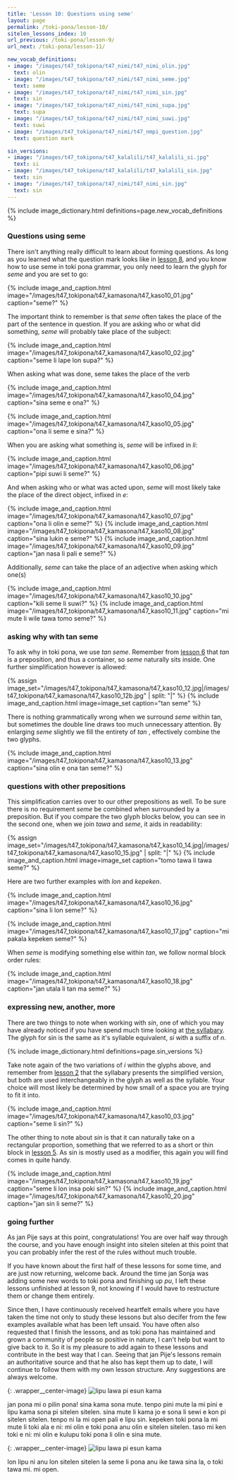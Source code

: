 ```yaml
---
title: 'Lesson 10: Questions using seme'
layout: page
permalink: /toki-pona/lesson-10/
sitelen_lessons_index: 10
url_previous: /toki-pona/lesson-9/
url_next: /toki-pona/lesson-11/

new_vocab_definitions:
- image: "/images/t47_tokipona/t47_nimi/t47_nimi_olin.jpg"
  text: olin
- image: "/images/t47_tokipona/t47_nimi/t47_nimi_seme.jpg"
  text: seme
- image: "/images/t47_tokipona/t47_nimi/t47_nimi_sin.jpg"
  text: sin
- image: "/images/t47_tokipona/t47_nimi/t47_nimi_supa.jpg"
  text: supa
- image: "/images/t47_tokipona/t47_nimi/t47_nimi_suwi.jpg"
  text: suwi
- image: "/images/t47_tokipona/t47_nimi/t47_nmpi_question.jpg"
  text: question mark

sin_versions:
- image: "/images/t47_tokipona/t47_kalalili/t47_kalalili_si.jpg"
  text: si
- image: "/images/t47_tokipona/t47_kalalili/t47_kalalili_sin.jpg"
  text: sin
- image: "/images/t47_tokipona/t47_nimi/t47_nimi_sin.jpg"
  text: sin
---
```


{% include image_dictionary.html definitions=page.new_vocab_definitions %}

### Questions using seme

There isn't anything really difficult to learn about forming questions. As long as you learned what the question mark looks like in [lesson 8](/toki-pona/lesson-8/), and you know how to use seme in toki pona grammar, you only need to learn the glyph for _seme_ and you are set to go:

{% include image_and_caption.html image="/images/t47_tokipona/t47_kamasona/t47_kaso10_01.jpg" caption="seme?" %}

The important think to remember is that _seme_ often takes the place of the part of the sentence in question. If you are asking who or what did something, _seme_ will probably take place of the subject:

{% include image_and_caption.html image="/images/t47_tokipona/t47_kamasona/t47_kaso10_02.jpg" caption="seme li lape lon supa?" %}

When asking what was done, seme takes the place of the verb

{% include image_and_caption.html image="/images/t47_tokipona/t47_kamasona/t47_kaso10_04.jpg" caption="sina seme e ona?" %}

{% include image_and_caption.html image="/images/t47_tokipona/t47_kamasona/t47_kaso10_05.jpg" caption="ona li seme e sina?" %}

When you are asking what something is, _seme_ will be infixed in _li_:

{% include image_and_caption.html image="/images/t47_tokipona/t47_kamasona/t47_kaso10_06.jpg" caption="pipi suwi li seme?" %}

And when asking who or what was acted upon, _seme_ will most likely take the place of the direct object, infixed in _e_:

{% include image_and_caption.html image="/images/t47_tokipona/t47_kamasona/t47_kaso10_07.jpg" caption="ona li olin e seme?" %}
{% include image_and_caption.html image="/images/t47_tokipona/t47_kamasona/t47_kaso10_08.jpg" caption="sina lukin e seme?" %}
{% include image_and_caption.html image="/images/t47_tokipona/t47_kamasona/t47_kaso10_09.jpg" caption="jan nasa li pali e seme?" %}

Additionally, _seme_ can take the place of an adjective when asking which one(s)


{% include image_and_caption.html image="/images/t47_tokipona/t47_kamasona/t47_kaso10_10.jpg" caption="kili seme li suwi?" %}
{% include image_and_caption.html image="/images/t47_tokipona/t47_kamasona/t47_kaso10_11.jpg" caption="mi mute li wile tawa tomo seme?" %}

### asking why with tan seme

To ask why in toki pona, we use _tan seme_.  Remember from [lesson 6](/toki-pona/lesson-6/) that _tan_ is a preposition, and thus a container, so _seme_ naturally sits inside. One further simplification however is allowed:

{% assign image_set="/images/t47_tokipona/t47_kamasona/t47_kaso10_12.jpg|/images/t47_tokipona/t47_kamasona/t47_kaso10_12b.jpg" | split: "|" %}
{% include image_and_caption.html image=image_set caption="tan seme" %}

There is nothing grammatically wrong when we surround _seme_ within tan, but sometimes the double line draws too much unnecessary attention. By enlarging _seme_ slightly we fill the entirety of _tan_ , effectively combine the two glyphs.

{% include image_and_caption.html image="/images/t47_tokipona/t47_kamasona/t47_kaso10_13.jpg" caption="sina olin e ona tan seme?" %}

### questions with other prepositions

This simplification carries over to our other prepositions as well. To be sure there is no requirement _seme_ be combined when surrounded by a preposition.  But if you compare the two glyph blocks below, you can see in the second one, when we join _tawa_ and _seme_, it aids in readability:

{% assign image_set="/images/t47_tokipona/t47_kamasona/t47_kaso10_14.jpg|/images/t47_tokipona/t47_kamasona/t47_kaso10_15.jpg" | split: "|" %}
{% include image_and_caption.html image=image_set caption="tomo tawa li tawa seme?" %}

Here are two further examples with _lon_ and _kepeken_.

{% include image_and_caption.html image="/images/t47_tokipona/t47_kamasona/t47_kaso10_16.jpg" caption="sina li lon seme?" %}

{% include image_and_caption.html image="/images/t47_tokipona/t47_kamasona/t47_kaso10_17.jpg" caption="mi pakala kepeken seme?" %}

When _seme_ is modifying something else within _tan_, we follow normal block order rules:

{% include image_and_caption.html image="/images/t47_tokipona/t47_kamasona/t47_kaso10_18.jpg" caption="jan utala li tan ma seme?" %}

### expressing new, another, more


There are two things to note when working with _sin_, one of which you may have already noticed if you have spend much time looking at [the syllabary](/toki-pona/dictionaries/syllabary/). The glyph for sin is the same as it's syllable equivalent, _si_ with a suffix of _n_.

{% include image_dictionary.html definitions=page.sin_versions %}

Take note again of the two variations of _i_ within the glyphs above, and remember from [lesson 2](/toki-pona/lesson-2/) that the syllabary presents the simplified version, but both are used interchangeably in the glyph as well as the syllable. Your choice will most likely be determined by how small of a space you are trying to fit it into.

{% include image_and_caption.html image="/images/t47_tokipona/t47_kamasona/t47_kaso10_03.jpg" caption="seme li sin?" %}

The other thing to note about _sin_ is that it can naturally take on a rectangular proportion, something that we referred to as a short or thin block in [lesson 5](/toki-pona/lesson-5/). As sin is mostly used as a modifier, this again you will find comes in quite handy.

{% include image_and_caption.html image="/images/t47_tokipona/t47_kamasona/t47_kaso10_19.jpg" caption="seme li lon insa poki sin?" %}
{% include image_and_caption.html image="/images/t47_tokipona/t47_kamasona/t47_kaso10_20.jpg" caption="jan sin li seme?" %}

### going further

As jan Pije says at this point, congratulations! You are over half way through the course, and you have enough insight into sitelen sitelen at this point that you can probably infer the rest of the rules without much trouble.

If you have known about the first half of these lessons for some time, and are just now returning, welcome back. Around the time jan Sonja was adding some new words to toki pona and finishing up _pu_, I left these lessons unfinished at lesson 9, not knowing if I would have to restructure them or change them entirely.

Since then, I have continuously received heartfelt emails where you have taken the time not only to study these lessons but also decifer from the few examples available what has been left unsaid. You have often also requested that I finish the lessons, and as toki pona has maintained and grown a community of people so positive in nature, I can't help but want to give back to it. So it is my pleasure to add again to these lessons and contribute in the best way that I can. Seeing that jan Pije's lessons remain an authoritative source and that he also has kept them up to date, I will continue to follow them with my own lesson structure. Any suggestions are always welcome.

{: .wrapper__center-image}
![lipu lawa pi esun kama](/images/t47/t47.2000721_1.jpg)

jan pona mi o pilin pona! sina kama sona mute. tenpo pini mute la mi pini e lipu kama sona pi sitelen sitelen. sina mute li kama jo e sona li sewi e kon pi sitelen sitelen. tenpo ni la mi open pali e lipu sin.  kepeken toki pona la mi mute li toki ala e ni: mi olin e toki pona anu olin e sitelen sitelen. taso mi ken toki e ni: mi olin e kulupu toki pona li olin e sina mute.

{: .wrapper__center-image}
![lipu lawa pi esun kama](/images/t47/t47.2000721_2.jpg)

lon lipu ni anu lon sitelen sitelen la seme li pona anu ike tawa sina la, o toki tawa mi. mi open.


